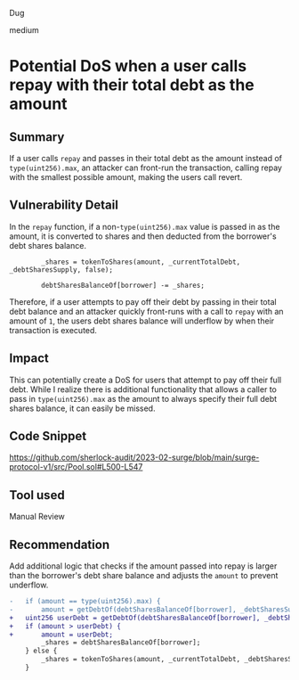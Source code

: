Dug

medium

# Potential DoS when a user calls repay with their total debt as the amount

## Summary

If a user calls `repay` and passes in their total debt as the amount instead of `type(uint256).max`, an attacker can front-run the transaction, calling repay with the smallest possible amount, making the users call revert.

## Vulnerability Detail

In the `repay` function, if a non-`type(uint256).max` value is passed in as the amount, it is converted to shares and then deducted from the borrower's debt shares balance.
```solidity
        _shares = tokenToShares(amount, _currentTotalDebt, _debtSharesSupply, false);
```
```solidity
        debtSharesBalanceOf[borrower] -= _shares;
```
Therefore, if a user attempts to pay off their debt by passing in their total debt balance and an attacker quickly front-runs with a call to `repay` with an amount of `1`, the users debt shares balance will underflow by when their transaction is executed.

## Impact

This can potentially create a DoS for users that attempt to pay off their full debt. While I realize there is additional functionality that allows a caller to pass in `type(uint256).max` as the amount to always specify their full debt shares balance, it can easily be missed. 

## Code Snippet

https://github.com/sherlock-audit/2023-02-surge/blob/main/surge-protocol-v1/src/Pool.sol#L500-L547

## Tool used

Manual Review

## Recommendation

Add additional logic that checks if the amount passed into repay is larger than the borrower's debt share balance and adjusts the `amount` to prevent underflow.
```diff
-   if (amount == type(uint256).max) {
-       amount = getDebtOf(debtSharesBalanceOf[borrower], _debtSharesSupply, _currentTotalDebt);
+   uint256 userDebt = getDebtOf(debtSharesBalanceOf[borrower], _debtSharesSupply, _currentTotalDebt);
+   if (amount > userDebt) {
+       amount = userDebt;
        _shares = debtSharesBalanceOf[borrower];
    } else {
        _shares = tokenToShares(amount, _currentTotalDebt, _debtSharesSupply, false);
    }
```
